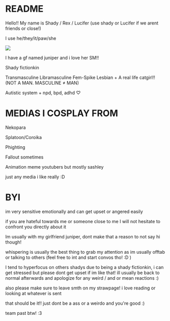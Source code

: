 # README
Hello!! My name is Shady / Rex / Lucifer (use shady or Lucifer if we arent friends or close!)

I use he/they/it/paw/she

![](https://files.catbox.moe/avxn3a.webp)

I have a gf named juniper and i love her SM!!

Shady fictionkin

Transmasculine Libramasculine Fem-Spike Lesbian + A real life catgirl!! (NOT A MAN. MASCULINE ≠ MAN)

Autistic system + npd, bpd, adhd ♡
# MEDIAS I COSPLAY FROM
Nekopara

Splatoon/Coroika

Phighting

Fallout sometimes

Animation meme youtubers but mostly sashley

just any media i like really :D

# BYI

im very sensitive emotionally and can get upset or angered easily

if you are hateful towards me or someone close to me I will not hesitate to confront you directly about it

Im usually with my girlfriend juniper, dont make that a reason to not say hi though!

whispering is usually the best thing to grab my attention as im usually offtab or talking to others (feel free to int and start convos tho! :D )

I tend to hyperfocus on others shadys due to being a shady fictionkin, i can get stressed but please dont get upset if im like that! ill usually be back to normal afterwards and apologize for any weird / and or mean reactions :)

also please make sure to leave smth on my strawpage! i love reading or looking at whatever is sent

that should be it!! just dont be a ass or a weirdo and you're good :)

team past btw! :3
